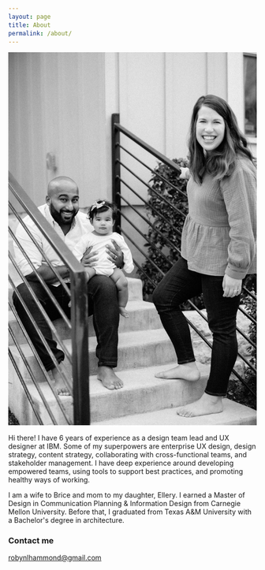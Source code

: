 ```yaml
---
layout: page
title: About
permalink: /about/
---
```


![photo of Robyn and her family](images/family-photo.jpg)

Hi there! I have 6 years of experience as a design team lead and UX designer at IBM. Some of my superpowers are enterprise UX design, design strategy, content strategy, collaborating with cross-functional teams, and stakeholder management. I have deep experience around developing empowered teams, using tools to support best practices, and promoting healthy ways of working.

I am a wife to Brice and mom to my daughter, Ellery. I earned a Master of Design in Communication Planning & Information Design from Carnegie Mellon University. Before that, I graduated from Texas A&M University with a Bachelor's degree in architecture.

### Contact me

[robynlhammond@gmail.com](mailto:robynlhammond@gmail.com)
